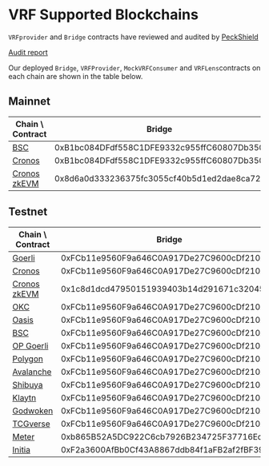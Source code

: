 # VRF Supported Blockchains

`VRFprovider` and `Bridge` contracts have reviewed and audited by [PeckShield](https://peckshield.com/)

[Audit report](https://github.com/bandprotocol/vrf-and-bridge-contracts/blob/master/audit/PeckShield-Audit-Report-Band-VRF-Bridge-v1.0.pdf)

Our deployed `Bridge`, `VRFProvider`, `MockVRFConsumer` and `VRFLens`contracts on each chain are shown in the table below.

## Mainnet

| Chain \ Contract                                   | Bridge                                     | VRFProvider                                | VRFLens                                    |
| -------------------------------------------------- | ------------------------------------------ | ------------------------------------------ | ------------------------------------------ |
| [BSC](https://bscscan.com/)                        | 0xB1bc084DFdf558C1DFE9332c955ffC60807Db350 | 0xaEC7D640E4F1970615e685286202486c26b7Bcb3 | 0x0753D058ae5D8A1297F09381B8Fe903fc5Da3D2f |
| [Cronos](https://cronoscan.com/)                   | 0xB1bc084DFdf558C1DFE9332c955ffC60807Db350 | 0xaEC7D640E4F1970615e685286202486c26b7Bcb3 | 0x0cc0Ead2A44f179ef3C560A6b1d804D0e2239212 |
| [Cronos zkEVM](https://explorer.zkevm.cronos.org/) | 0x8d6a0d333236375fc3055cf40b5d1ed2dae8ca72 | 0x5EB8A226A06Ee633fEf49804362F2702cEbceA31 | 0x4fc5a465d763cEcc0c0b2CeF4e874aCb5B859dD8 |

## Testnet

| Chain \ Contract                                          | Bridge                                     | VRFProvider                                | MockVRFConsumer                            | VRFLens                                    |
| --------------------------------------------------------- | ------------------------------------------ | ------------------------------------------ | ------------------------------------------ | ------------------------------------------ |
| [Goerli](https://goerli.etherscan.io)                     | 0xFCb11e9560F9a646C0A917De27C9600cDf210A19 | 0xBCA1F17f6c01FA81f214F0e11e76e85C2261188c | 0x6aFCBD05f4718B994a290cfF03547DDFFcd74E08 | 0x1Bd28e8b372F7ccF30cD3bCFfc68c5389d081e8F |
| [Cronos](https://testnet.cronoscan.com)                   | 0xFCb11e9560F9a646C0A917De27C9600cDf210A19 | 0x4BB1773b0e784cFEc78C152b1F78c4B5Dcb9D12A | 0x6aFCBD05f4718B994a290cfF03547DDFFcd74E08 | 0x316fAFbf63Db4946Bb4BB0EBa4A24B19B002873B |
| [Cronos zkEVM](https://explorer.zkevm.cronos.org/testnet) | 0x1c8d1dcd47950151939403b14d291671c3204505 | 0x8fe028d2D8cbbd83610869e98ce237D0d560CC1C | 0x4907E53842c115a9b0bf67d8ea1d261C0D9a19F7 | 0xcf6Eb376387B8D39161222C217A049d2bF695533 |
| [OKC](https://www.oklink.com/en/okc-test)                 | 0xFCb11e9560F9a646C0A917De27C9600cDf210A19 | 0xb9EB7Dc3E79Dc98E78ecd067064D77a2cB67401e | 0xbf59aA508bABFA3B112553E05b45dcdB21997891 | 0xb5FEc13F41088Da6d04BC03bAf19cA4547ddA8f0 |
| [Oasis](https://testnet.explorer.emerald.oasis.dev)       | 0xFCb11e9560F9a646C0A917De27C9600cDf210A19 | 0x6c51E9a7680244F7ed20aeE24E7055D28DA91969 | 0x74865F64aCaF86cD8dfa0c185bE177085106C91a | 0x7ab59Df89803B1dB14813D5D8ef91cab4a0AA894 |
| [BSC](https://testnet.bscscan.com)                        | 0xFCb11e9560F9a646C0A917De27C9600cDf210A19 | 0x72d1dFBb367326DFCd919B9E52755AB3687126B4 | 0x7f38DF2403c0E767662B5ABB09e4c86A8FDD1869 | 0x3C79bc00b7238Fa4eEF7372E4AB8bD802B8337b0 |
| [OP Goerli](https://goerli-optimism.etherscan.io)         | 0xFCb11e9560F9a646C0A917De27C9600cDf210A19 | 0xABde7B7A97D532E01bf988d39Ce1638A56c9b2b0 | 0xE2f7Cf77DF70af8e92FF69B8Ffc92585C307a358 | 0x14919325f2d97a05d146b7b4c9374b265e722f00 |
| [Polygon](https://mumbai.polygonscan.com)                 | 0xFCb11e9560F9a646C0A917De27C9600cDf210A19 | 0x3006cbB2d33AcE7D2e390D722367B0D82081AD24 | 0xFb4d5252ca8FAFaE3Fe8718a9eE8bcF72266589F | 0x0b590C537608d121F8e46c2b366f5d22EC942c0f |
| [Avalanche](https://testnet.snowtrace.io)                 | 0xFCb11e9560F9a646C0A917De27C9600cDf210A19 | 0x16665448a08f68D82215CCFdceF88A9ba1589Ae7 | 0xE2f7Cf77DF70af8e92FF69B8Ffc92585C307a358 | 0xABde7B7A97D532E01bf988d39Ce1638A56c9b2b0 |
| [Shibuya](https://blockscout.com/shibuya)                 | 0xFCb11e9560F9a646C0A917De27C9600cDf210A19 | 0x14919325f2d97a05d146b7b4c9374b265e722f00 | 0x6e876b4Ed458af275Eb049a3f89BF0909618d154 | 0x04A1e422614A952989B2612989192E5d9CfB7F27 |
| [Klaytn](https://baobab.scope.klaytn.com/)                | 0xFCb11e9560F9a646C0A917De27C9600cDf210A19 | 0xf1f3554b6f46d8f172c89836fbed1ea8551eabad | 0xfe14D69FCb6A5CA87f60a8538A3401730f3920eB | 0x6e876b4ed458af275eb049a3f89bf0909618d154 |
| [Godwoken](https://v1.testnet.gwscan.com)                 | 0xFCb11e9560F9a646C0A917De27C9600cDf210A19 | 0xF1F3554b6f46D8f172c89836FBeD1ea8551eabad | 0xE2f7Cf77DF70af8e92FF69B8Ffc92585C307a358 | 0x3ffBc08b878D489fec0c80fa65C9B3933B361764 |
| [TCGverse](https://testnet.explorer.tcgverse.xyz/)        | 0xFCb11e9560F9a646C0A917De27C9600cDf210A19 | 0xF22bA22A57d387F3F55B4d7643092338cCDf99D5 | 0xD291A502e3ca4Bb13E09892e57d8Ff0271Bd198A | 0x3B98dBF2a73aDbe35F76dA0eb7452D1f94aEE7CD |
| [Meter](https://scan-warringstakes.meter.io/)             | 0xb865B52A5DC922C6cb7926B234725F37716Ed97d | 0x1cF350DA842D4816c2978691D93e4670EEd7e10D | 0xc67742F1C028C15Cd3Fa585f7C790aE95815BB03 | 0x078c327F9e0F157492983EAe00bda730134F9d66 |
| [Initia](https://scan.testnet.initia.xyz/)                | 0xF2a3600AfBb0Cf43A8867ddb84f1aFB2af2fBF39 | 0x5639F071DB2A390b812CBFEf01Cda23d85362d47 | 0x0f9f9FB979f0DC398dDDe84AE5ce2fbB9afC157e | 0x023123ecDb2c8D18C61e632B64a175B49D2C47c2 |
